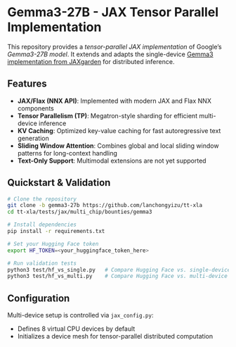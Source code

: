 # Gemma3-27B - JAX Tensor Parallel Implementation

This repository provides a *tensor-parallel JAX implementation* of Google’s *Gemma3-27B model*.
It extends and adapts the single-device [Gemma3 implementation from JAXgarden](https://github.com/ml-gde/jaxgarden/blob/main/jaxgarden/models/gemma3.py) for distributed inference.


## Features

- **JAX/Flax (NNX API)**: Implemented with modern JAX and Flax NNX components
- **Tensor Parallelism (TP)**: Megatron-style sharding for efficient multi-device inference
- **KV Caching**: Optimized key-value caching for fast autoregressive text generation
- **Sliding Window Attention**: Combines global and local sliding window patterns for long-context handling
- **Text-Only Support**: Multimodal extensions are not yet supported


## Quickstart & Validation

```bash
# Clone the repository
git clone -b gemma3-27b https://github.com/lanchongyizu/tt-xla
cd tt-xla/tests/jax/multi_chip/bounties/gemma3

# Install dependencies
pip install -r requirements.txt

# Set your Hugging Face token
export HF_TOKEN=<your_huggingface_token_here>

# Run validation tests
python3 test/hf_vs_single.py   # Compare Hugging Face vs. single-device implementation
python3 test/hf_vs_multi.py    # Compare Hugging Face vs. multi-device implementation
```


## Configuration

Multi-device setup is controlled via `jax_config.py`:

- Defines 8 virtual CPU devices by default
- Initializes a device mesh for tensor-parallel distributed computation
